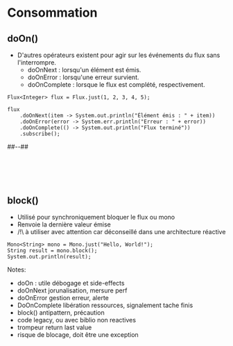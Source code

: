 <!-- .slide: class="two-column" -->
# Consommation

## doOn()
* D'autres opérateurs existent pour agir sur les événements du flux sans l'interrompre.
  * doOnNext : lorsqu'un élément est émis.
  * doOnError : lorsqu'une erreur survient.
  * doOnComplete : lorsque le flux est complété, respectivement.

```java[]
Flux<Integer> flux = Flux.just(1, 2, 3, 4, 5);

flux
    .doOnNext(item -> System.out.println("Élément émis : " + item))
    .doOnError(error -> System.err.println("Erreur : " + error))
    .doOnComplete(() -> System.out.println("Flux terminé"))
    .subscribe();
```
##--##
# <br>
## block()
* Utilisé pour synchroniquement bloquer le flux ou mono
* Renvoie la dernière valeur émise
* /!\ à utiliser avec attention car déconseillé dans une architecture réactive

```java[]
Mono<String> mono = Mono.just("Hello, World!");
String result = mono.block();
System.out.println(result);
```

Notes:
- doOn : utile débogage et side-effects
- doOnNext jorunalisation, mersure perf
- doOnError gestion erreur, alerte
- DoOnComplete libération ressources, signalement tache finis
- block() antipattern, précaution
- code legacy, ou avec biblio non reactives
- trompeur return last value
- risque de blocage, doit être une exception


